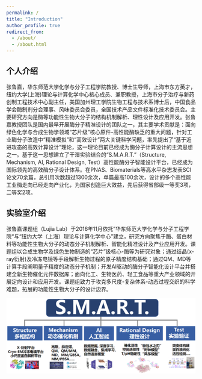 ```yaml
---
permalink: /
title: "Introduction"
author_profile: true
redirect_from: 
  - /about/
  - /about.html
---
```



个人介绍
------   
张鲁嘉，华东师范大学化学与分子工程学院教授、博士生导师，上海市东方英才，纽约大学(上海)理论与计算化学中心核心成员、兼职教授，上海市分子治疗与新药创制工程技术中心副主任，美国加州理工学院生物工程与技术系博士后，中国食品学会酶制剂分会理事、风味委员会委员，全国技术产品文件标准化技术委员会。主要研究方向是酶等功能性生物大分子的结构机制解析、理性设计及应用开发。张鲁嘉教授团队是国内最早开展酶分子精准设计的团队之一，其主要学术贡献是：面向绿色化学与合成生物学领域“芯片级”核心原件-高性能酶缺乏的重大问题，针对工业酶分子改造中“精准模拟”和“高效设计”两大关键科学问题，率先提出了“基于近进攻态的高效计算设计”理论，这一理论目前已经成为酶分子计算设计的主流思想之一。基于这一思想建立了干湿实验结合的“S.M.A.R.T.”（Structure, Mechanism, AI, Rational Design, Test）高性能酶分子智能设计平台，已经成为国际领先的高效酶分子设计体系。在PNAS、Biomaterials等高水平杂志发表SCI论文70余篇，总引用次数超过1300余次，单篇最高100余次，设计的多个高性能工业酶走向已经走向产业化，为国家创造巨大效益，先后获得省部级一等奖3项，二等奖2项。

实验室介绍
------    
张鲁嘉课题组（Lujia Lab）于2016年11月依托”华东师范大学化学与分子工程学院“与“纽约大学（上海）理论与计算化学中心”建立，研究方向聚焦于酶、蛋白材料等功能性生物大分子的动态分子机制解析、智能化精准设计及产业应用开发。课题组以合成生物学及绿色生物制造的“芯片”级核心-酶等为研究对象；通过结晶(x-ray衍射)及冷冻电镜等手段解析生物过程的原子精度结构基础；通过QM、MD等计算手段阐明量子精度的动态分子机制；开发AI驱动的酶分子智能化设计平台并搭建全新生物催化元件数据库；面向化工、生物医药、轻工食品等重大产业领域的开展定向设计和应用开发。课题组致力于攻克多尺度-复杂体系-动态过程交织的科学难题，拓展的功能性生物大分子的设计边界。

![SMART](./images/SMART.jpg)

